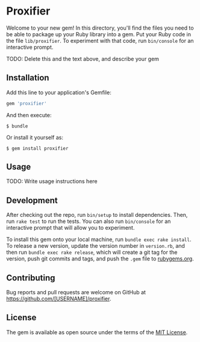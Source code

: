 # Proxifier

Welcome to your new gem! In this directory, you'll find the files you need to be able to package up your Ruby library into a gem. Put your Ruby code in the file `lib/proxifier`. To experiment with that code, run `bin/console` for an interactive prompt.

TODO: Delete this and the text above, and describe your gem

## Installation

Add this line to your application's Gemfile:

```ruby
gem 'proxifier'
```

And then execute:

    $ bundle

Or install it yourself as:

    $ gem install proxifier

## Usage

TODO: Write usage instructions here

## Development

After checking out the repo, run `bin/setup` to install dependencies. Then, run `rake test` to run the tests. You can also run `bin/console` for an interactive prompt that will allow you to experiment.

To install this gem onto your local machine, run `bundle exec rake install`. To release a new version, update the version number in `version.rb`, and then run `bundle exec rake release`, which will create a git tag for the version, push git commits and tags, and push the `.gem` file to [rubygems.org](https://rubygems.org).

## Contributing

Bug reports and pull requests are welcome on GitHub at https://github.com/[USERNAME]/proxifier.


## License

The gem is available as open source under the terms of the [MIT License](http://opensource.org/licenses/MIT).


